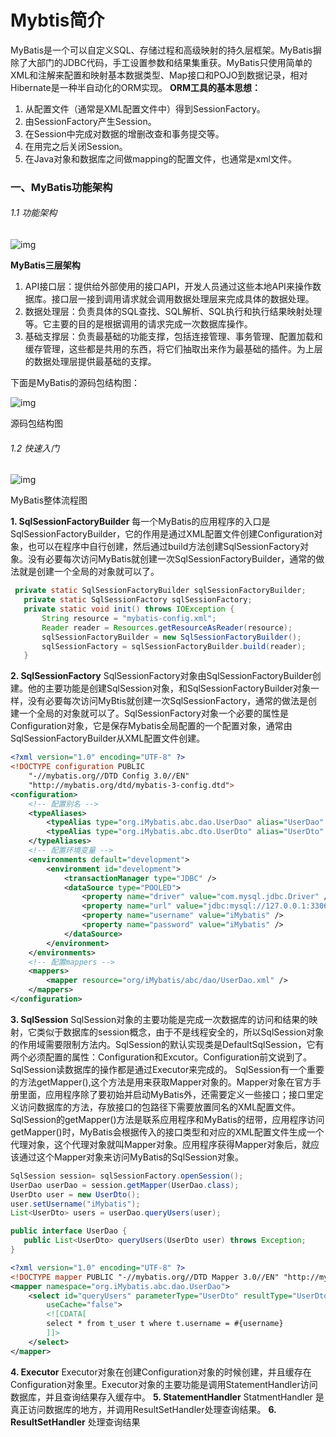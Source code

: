 # Mybtis简介

MyBatis是一个可以自定义SQL、存储过程和高级映射的持久层框架。MyBatis摒除了大部门的JDBC代码，手工设置参数和结果集重获。MyBatis只使用简单的XML和注解来配置和映射基本数据类型、Map接口和POJO到数据记录，相对Hibernate是一种半自动化的ORM实现。
 **ORM工具的基本思想：**

1. 从配置文件（通常是XML配置文件中）得到SessionFactory。
2. 由SessionFactory产生Session。
3. 在Session中完成对数据的增删改查和事务提交等。
4. 在用完之后关闭Session。
5. 在Java对象和数据库之间做mapping的配置文件，也通常是xml文件。

### 一、MyBatis功能架构

###### 1.1 功能架构

![img](https:////upload-images.jianshu.io/upload_images/8907519-6d131bac18666124.png?imageMogr2/auto-orient/strip|imageView2/2/w/644/format/webp)

**MyBatis三层架构**

1. API接口层：提供给外部使用的接口API，开发人员通过这些本地API来操作数据库。接口层一接到调用请求就会调用数据处理层来完成具体的数据处理。
2. 数据处理层：负责具体的SQL查找、SQL解析、SQL执行和执行结果映射处理等。它主要的目的是根据调用的请求完成一次数据库操作。
3. 基础支撑层：负责最基础的功能支撑，包括连接管理、事务管理、配置加载和缓存管理，这些都是共用的东西，将它们抽取出来作为最基础的插件。为上层的数据处理层提供最基础的支撑。

下面是MyBatis的源码包结构图：



![img](https:////upload-images.jianshu.io/upload_images/8907519-fcc2f4210a807e2d.png?imageMogr2/auto-orient/strip|imageView2/2/w/644/format/webp)

源码包结构图

###### 1.2 快速入门



![img](https:////upload-images.jianshu.io/upload_images/8907519-16d952779bb162f2.png?imageMogr2/auto-orient/strip|imageView2/2/w/791/format/webp)

MyBatis整体流程图


**1. SqlSessionFactoryBuilder**
 每一个MyBatis的应用程序的入口是SqlSessionFactoryBuilder，它的作用是通过XML配置文件创建Configuration对象，也可以在程序中自行创建，然后通过build方法创建SqlSessionFactory对象。没有必要每次访问MyBatis就创建一次SqlSessionFactoryBuilder，通常的做法就是创建一个全局的对象就可以了。





```java
 private static SqlSessionFactoryBuilder sqlSessionFactoryBuilder;
   private static SqlSessionFactory sqlSessionFactory;
   private static void init() throws IOException {
       String resource = "mybatis-config.xml";
       Reader reader = Resources.getResourceAsReader(resource);
       sqlSessionFactoryBuilder = new SqlSessionFactoryBuilder();
       sqlSessionFactory = sqlSessionFactoryBuilder.build(reader);
   }
```

**2. SqlSessionFactory**
 SqlSessionFactory对象由SqlSessionFactoryBuilder创建。他的主要功能是创建SqlSession对象，和SqlSessionFactoryBuilder对象一样，没有必要每次访问MyBtis就创建一次SqlSessionFactory，通常的做法是创建一个全局的对象就可以了。SqlSessionFactory对象一个必要的属性是Configuration对象，它是保存Mybatis全局配置的一个配置对象，通常由SqlSessionFactoryBuilder从XML配置文件创建。



```xml
<?xml version="1.0" encoding="UTF-8" ?>
<!DOCTYPE configuration PUBLIC 
    "-//mybatis.org//DTD Config 3.0//EN"
    "http://mybatis.org/dtd/mybatis-3-config.dtd">
<configuration>
    <!-- 配置别名 -->
    <typeAliases>
        <typeAlias type="org.iMybatis.abc.dao.UserDao" alias="UserDao" />
        <typeAlias type="org.iMybatis.abc.dto.UserDto" alias="UserDto" />
    </typeAliases>
    <!-- 配置环境变量 -->
    <environments default="development">
        <environment id="development">
            <transactionManager type="JDBC" />
            <dataSource type="POOLED">
                <property name="driver" value="com.mysql.jdbc.Driver" />
                <property name="url" value="jdbc:mysql://127.0.0.1:3306/iMybatis?characterEncoding=GBK" />
                <property name="username" value="iMybatis" />
                <property name="password" value="iMybatis" />
            </dataSource>
        </environment>
    </environments>
    <!-- 配置mappers -->
    <mappers>
        <mapper resource="org/iMybatis/abc/dao/UserDao.xml" />
    </mappers>
</configuration>
```

**3. SqlSession**
 SqlSession对象的主要功能是完成一次数据库的访问和结果的映射，它类似于数据库的session概念，由于不是线程安全的，所以SqlSession对象的作用域需要限制方法内。SqlSession的默认实现类是DefaultSqlSession，它有两个必须配置的属性：Configuration和Excutor。Configuration前文说到了。SqlSession读数据库的操作都是通过Executor来完成的。
 SqlSession有一个重要的方法getMapper(),这个方法是用来获取Mapper对象的。Mapper对象在官方手册里面，应用程序除了要初始并启动MyBatis外，还需要定义一些接口；接口里定义访问数据库的方法，存放接口的包路径下需要放置同名的XML配置文件。SqlSession的getMapper()方法是联系应用程序和MyBatis的纽带，应用程序访问getMapper()时，MyBatis会根据传入的接口类型和对应的XML配置文件生成一个代理对象，这个代理对象就叫Mapper对象。应用程序获得Mapper对象后，就应该通过这个Mapper对象来访问MyBatis的SqlSession对象。



```java
SqlSession session= sqlSessionFactory.openSession();  
UserDao userDao = session.getMapper(UserDao.class);  
UserDto user = new UserDto();  
user.setUsername("iMybatis");  
List<UserDto> users = userDao.queryUsers(user);  
```



```java
public interface UserDao {
   public List<UserDto> queryUsers(UserDto user) throws Exception;
}
```



```xml
<?xml version="1.0" encoding="UTF-8" ?>  
<!DOCTYPE mapper PUBLIC "-//mybatis.org//DTD Mapper 3.0//EN" "http://mybatis.org/dtd/mybatis-3-mapper.dtd">  
<mapper namespace="org.iMybatis.abc.dao.UserDao">  
    <select id="queryUsers" parameterType="UserDto" resultType="UserDto"  
        useCache="false">  
        <![CDATA[ 
        select * from t_user t where t.username = #{username} 
        ]]>  
    </select>  
</mapper>  
```

**4. Executor**
 Executor对象在创建Configuration对象的时候创建，并且缓存在Configuration对象里。Executor对象的主要功能是调用StatementHandler访问数据库，并且查询结果存入缓存中。
 **5. StatementHandler**
 StatmentHandler 是真正访问数据库的地方，并调用ResultSetHandler处理查询结果。
 **6. ResultSetHandler**
 处理查询结果

